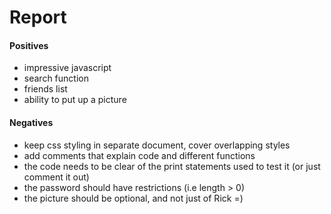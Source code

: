 # Report

#### Positives
+ impressive javascript  
+ search function  
+ friends list
+ ability to put up a picture

#### Negatives
+ keep css styling in separate document, cover overlapping styles  
+ add comments that explain code and different functions
+ the code needs to be clear of the print statements used to test it (or just comment it out)
+ the password should have restrictions (i.e length > 0)
+ the picture should be optional, and not just of Rick =)